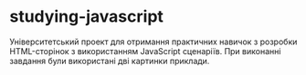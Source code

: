 # studying-javascript
Університетський проект для отримання практичних навичок з розробки HTML-сторінок з використанням JavaScript сценаріїв. При виконанні завдання були використані дві картинки приклади.
